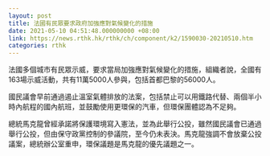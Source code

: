 ```yaml
---
layout: post
title: 法國有民眾要求政府加強應對氣候變化的措施
date: 2021-05-10 04:51:48.000000000 +08:00
link: https://news.rthk.hk/rthk/ch/component/k2/1590030-20210510.htm
categories: rthk
---
```


法國多個城市有民眾示威，要求當局加強應對氣候變化的措施，組織者說，全國有163場示威活動，共有11萬5000人參與，包括首都巴黎的56000人。

國民議會早前通過遏止溫室氣體排放的法案，包括禁止可以用鐵路代替、兩個半小時內航程的國內航班，並鼓勵使用更環保的汽車，但環保團體認為不足夠。

總統馬克龍曾經承諾將保護環境寫入憲法，並為此舉行公投，雖然國民議會已通過舉行公投，但由保守政黨控制的參議院，至今仍未表決。馬克龍強調不會放棄公投議案，總統辦公室重申，環保議題是馬克龍的優先議題之一。
